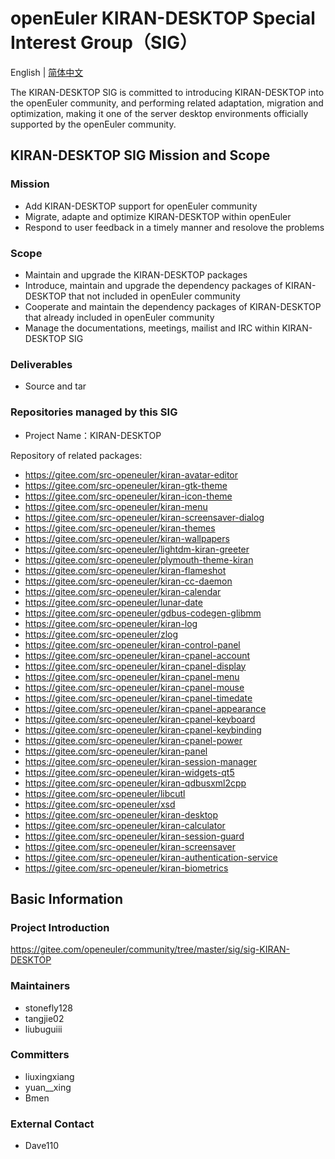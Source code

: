 
# openEuler KIRAN-DESKTOP Special Interest Group（SIG）
English | [简体中文](./sig-KIRAN-DESKTOP_cn.md)
 
  The KIRAN-DESKTOP SIG is committed to introducing KIRAN-DESKTOP into the openEuler community, and performing related adaptation, migration and optimization, making it one of the server desktop environments officially supported by the openEuler community.


## KIRAN-DESKTOP SIG Mission and Scope

### Mission

- Add KIRAN-DESKTOP support for openEuler community
- Migrate, adapte and optimize KIRAN-DESKTOP within openEuler
- Respond to user feedback in a timely manner and resolove the problems


### Scope

- Maintain and upgrade the KIRAN-DESKTOP packages
- Introduce, maintain and upgrade the dependency packages of KIRAN-DESKTOP that not included in openEuler community
- Cooperate and maintain the dependency packages of KIRAN-DESKTOP that already included in openEuler community
- Manage the documentations, meetings, mailist and IRC within KIRAN-DESKTOP SIG


###  Deliverables

- Source and tar


### Repositories managed by this SIG

- Project Name：KIRAN-DESKTOP

 Repository of related packages:

- https://gitee.com/src-openeuler/kiran-avatar-editor
- https://gitee.com/src-openeuler/kiran-gtk-theme
- https://gitee.com/src-openeuler/kiran-icon-theme
- https://gitee.com/src-openeuler/kiran-menu
- https://gitee.com/src-openeuler/kiran-screensaver-dialog
- https://gitee.com/src-openeuler/kiran-themes
- https://gitee.com/src-openeuler/kiran-wallpapers
- https://gitee.com/src-openeuler/lightdm-kiran-greeter
- https://gitee.com/src-openeuler/plymouth-theme-kiran
- https://gitee.com/src-openeuler/kiran-flameshot
- https://gitee.com/src-openeuler/kiran-cc-daemon
- https://gitee.com/src-openeuler/kiran-calendar
- https://gitee.com/src-openeuler/lunar-date
- https://gitee.com/src-openeuler/gdbus-codegen-glibmm
- https://gitee.com/src-openeuler/kiran-log
- https://gitee.com/src-openeuler/zlog
- https://gitee.com/src-openeuler/kiran-control-panel
- https://gitee.com/src-openeuler/kiran-cpanel-account
- https://gitee.com/src-openeuler/kiran-cpanel-display
- https://gitee.com/src-openeuler/kiran-cpanel-menu
- https://gitee.com/src-openeuler/kiran-cpanel-mouse
- https://gitee.com/src-openeuler/kiran-cpanel-timedate
- https://gitee.com/src-openeuler/kiran-cpanel-appearance
- https://gitee.com/src-openeuler/kiran-cpanel-keyboard
- https://gitee.com/src-openeuler/kiran-cpanel-keybinding
- https://gitee.com/src-openeuler/kiran-cpanel-power
- https://gitee.com/src-openeuler/kiran-panel
- https://gitee.com/src-openeuler/kiran-session-manager
- https://gitee.com/src-openeuler/kiran-widgets-qt5
- https://gitee.com/src-openeuler/kiran-qdbusxml2cpp
- https://gitee.com/src-openeuler/libcutl
- https://gitee.com/src-openeuler/xsd
- https://gitee.com/src-openeuler/kiran-desktop
- https://gitee.com/src-openeuler/kiran-calculator
- https://gitee.com/src-openeuler/kiran-session-guard
- https://gitee.com/src-openeuler/kiran-screensaver
- https://gitee.com/src-openeuler/kiran-authentication-service
- https://gitee.com/src-openeuler/kiran-biometrics

## Basic Information

###  Project Introduction

 https://gitee.com/openeuler/community/tree/master/sig/sig-KIRAN-DESKTOP

### Maintainers
- stonefly128
- tangjie02
- liubuguiii

### Committers
- liuxingxiang
- yuan__xing
- Bmen

### External Contact
- Dave110
